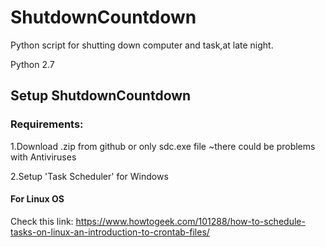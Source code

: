 # ShutdownCountdown

Python script for shutting down computer and task,at late night. 

Python 2.7

## Setup ShutdownCountdown

### Requirements:

1.Download .zip from github or only sdc.exe file ~there could be problems with Antiviruses

2.Setup 'Task Scheduler' for Windows

#### For Linux OS

Check this link: https://www.howtogeek.com/101288/how-to-schedule-tasks-on-linux-an-introduction-to-crontab-files/

